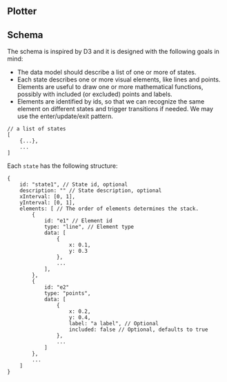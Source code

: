 Plotter
-------

## Schema

The schema is inspired by D3 and it is designed with the following goals in mind:

* The data model should describe a list of one or more of states.
* Each state describes one or more visual elements, like lines and points. Elements are useful to draw one or more mathematical functions, possibly with included (or excluded) points and labels.
* Elements are identified by ids, so that we can recognize the same element on different states and trigger transitions if needed. We may use the enter/update/exit pattern.

```
// a list of states
[
	{...},
	...
]
```

Each `state` has the following structure:

```
{
	id: "state1", // State id, optional
	description: "" // State description, optional
	xInterval: [0, 1],
	yInterval: [0, 1],
	elements: [ // The order of elements determines the stack.
		{
			id: "e1" // Element id
			type: "line", // Element type
			data: [
				{
					x: 0.1,
					y: 0.3
				},
				...
			],
		},
		{
			id: "e2"
			type: "points",
			data: [
				{
					x: 0.2,
					y: 0.4,
					label: "a label", // Optional
					included: false // Optional, defaults to true
				},
				...
			]
		},
		...
	]
}
```